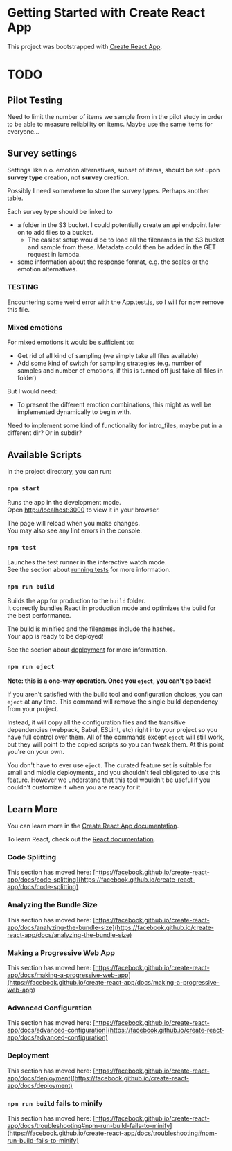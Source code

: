 # Getting Started with Create React App

This project was bootstrapped with [Create React App](https://github.com/facebook/create-react-app).

# TODO

## Pilot Testing 

Need to limit the number of items we sample from in the pilot study in order to be able to measure reliability on items. 
Maybe use the same items for everyone... 

## Survey settings

Settings like n.o. emotion alternatives, subset of items, should be set upon **survey type** creation, not **survey** creation.

Possibly I need somewhere to store the survey types. Perhaps another table. 

Each survey type should be linked to 
- a folder in the S3 bucket. 
I could potentially create an api endpoint later on to add files to a bucket.
  - The easiest setup would be to load all the filenames in the S3 bucket and sample from these. 
  Metadata could then be added in the GET request in lambda. 
- some information about the response format, e.g. the scales or the emotion alternatives. 

### TESTING 

Encountering some weird error with the App.test.js, so I will for now remove this file. 


### Mixed emotions 

For mixed emotions it would be sufficient to:

- Get rid of all kind of sampling (we simply take all files available)
- Add some kind of switch for sampling strategies (e.g. number of samples and number of emotions, if this is turned off just take all files in folder)

But I would need:

- To present the different emotion combinations, this might as well be implemented dynamically to begin with. 

Need to implement some kind of functionality for intro_files, maybe put in a different dir? Or in subdir? 


## Available Scripts

In the project directory, you can run:

### `npm start`

Runs the app in the development mode.\
Open [http://localhost:3000](http://localhost:3000) to view it in your browser.

The page will reload when you make changes.\
You may also see any lint errors in the console.

### `npm test`

Launches the test runner in the interactive watch mode.\
See the section about [running tests](https://facebook.github.io/create-react-app/docs/running-tests) for more information.

### `npm run build`

Builds the app for production to the `build` folder.\
It correctly bundles React in production mode and optimizes the build for the best performance.

The build is minified and the filenames include the hashes.\
Your app is ready to be deployed!

See the section about [deployment](https://facebook.github.io/create-react-app/docs/deployment) for more information.

### `npm run eject`

**Note: this is a one-way operation. Once you `eject`, you can't go back!**

If you aren't satisfied with the build tool and configuration choices, you can `eject` at any time. This command will remove the single build dependency from your project.

Instead, it will copy all the configuration files and the transitive dependencies (webpack, Babel, ESLint, etc) right into your project so you have full control over them. All of the commands except `eject` will still work, but they will point to the copied scripts so you can tweak them. At this point you're on your own.

You don't have to ever use `eject`. The curated feature set is suitable for small and middle deployments, and you shouldn't feel obligated to use this feature. However we understand that this tool wouldn't be useful if you couldn't customize it when you are ready for it.

## Learn More

You can learn more in the [Create React App documentation](https://facebook.github.io/create-react-app/docs/getting-started).

To learn React, check out the [React documentation](https://reactjs.org/).

### Code Splitting

This section has moved here: [https://facebook.github.io/create-react-app/docs/code-splitting](https://facebook.github.io/create-react-app/docs/code-splitting)

### Analyzing the Bundle Size

This section has moved here: [https://facebook.github.io/create-react-app/docs/analyzing-the-bundle-size](https://facebook.github.io/create-react-app/docs/analyzing-the-bundle-size)

### Making a Progressive Web App

This section has moved here: [https://facebook.github.io/create-react-app/docs/making-a-progressive-web-app](https://facebook.github.io/create-react-app/docs/making-a-progressive-web-app)

### Advanced Configuration

This section has moved here: [https://facebook.github.io/create-react-app/docs/advanced-configuration](https://facebook.github.io/create-react-app/docs/advanced-configuration)

### Deployment

This section has moved here: [https://facebook.github.io/create-react-app/docs/deployment](https://facebook.github.io/create-react-app/docs/deployment)

### `npm run build` fails to minify

This section has moved here: [https://facebook.github.io/create-react-app/docs/troubleshooting#npm-run-build-fails-to-minify](https://facebook.github.io/create-react-app/docs/troubleshooting#npm-run-build-fails-to-minify)

